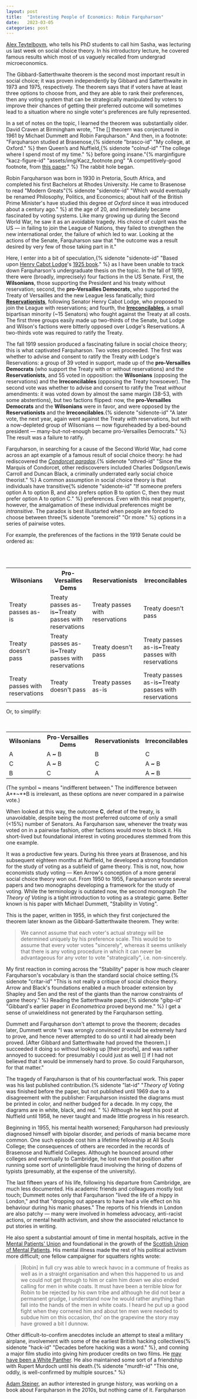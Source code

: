 ```yaml
---
layout: post
title:  "Interesting People of Economics: Robin Farquharson"
date:   2023-03-05
categories: post
---
```


[Alex Teytelboym](https://t8el.com/), who tells his PhD students to call him Sasha, was lecturing us last week on social choice theory. In his introductory lecture, he covered famous results which most of us vaguely recalled from undergrad microeconomics.

The Gibbard-Satterthwaite theorem is the second most important result in social choice; it was proven independently by Gibbard and Satterthwaite in 1973 and 1975, respectively. The theorem says that if voters have at least three options to choose from, and they are able to rank their preferences, then any voting system that can be strategically manipulated by voters to improve their chances of getting their preferred outcome will sometimes lead to a situation where no single voter's preferences are fully represented. 

In a set of notes on the topic, I learned the theorem was substantially older. David Craven at Birmingham wrote, "The [] theorem was conjectured in 1961 by Michael Dummett and Robin Farquharson." And then, in a footnote: "Farquharson studied at Brasenose,{% sidenote "brasco-id" "My college, at Oxford." %} then Queen’s and Nuffield,{% sidenote "colnuf-id" "The college where I spend most of my time." %} before going insane."{% marginfigure "kacz-figure-id" "assets/img/Kacz_footnote.png" "A competitively-good footnote, from [this paper](https://www.jstor.org/stable/27643011)." %} The rabbit hole began.

Robin Farquharson was born in 1930 in Pretoria, South Africa, and completed his first Bachelors at Rhodes University. He came to Brasenose to read "Modern Greats"{% sidenote "sidenote-id" "Which would eventually be renamed Philosophy, Politics, and Economics; about half of the British Prime Minister's have studied this degree *at Oxford* since it was introduced about a century ago." %} at the age of 20, and immediately became fascinated by voting systems. Like many growing up during the Second World War, he saw it as an avoidable tragedy. His choice of culprit was the US — in failing to join the League of Nations, they failed to strengthen the new international order, the failure of which led to war. Looking at the actions of the Senate, Farquharson saw that "the outcome was a result desired by very few of those taking part in it."

Here, I enter into a bit of speculation,{% sidenote "sidenote-id" "Based upon [Henry Cabot Lodge](https://en.wikipedia.org/wiki/Henry_Cabot_Lodge)'s [1925 book](https://www.amazon.co.uk/Senate-League-Nations-Henry-Cabot/dp/1289346356)." %} as I have been unable to track down Farquharson's undergraduate thesis on the topic. In the fall of 1919, there were (broadly, imprecisely) four factions in the US Senate. First, the **Wilsonians**, those supporting the  President and his treaty without reservation; second, the  **pro-Versailles Democrats**, who supported the Treaty of Versailles and the new League less fanatically; third [**Reservationists**](https://en.wikipedia.org/wiki/Lodge_Reservations), following Senator Henry Cabot Lodge, who proposed to join the League with reservations; and fourth, the [**Irreconcilables**](https://en.wikipedia.org/wiki/Irreconcilables), a small bipartisan minority (~15 Senators) who fought against the Treaty at all costs. The first three groups easily made up two-thirds of the Senate, but Lodge and Wilson's factions were bitterly opposed over Lodge's Reservations. A two-thirds vote was required to ratify the Treaty. 

The fall 1919 session produced a fascinating failure in social choice theory; this is what captivated Farquharson. Two votes proceeded. The first was whether to advise and consent to ratify the Treaty *with* Lodge's Reservations: a group of 39 voted in support, made up of the **pro-Versailles Democrats** (who support the Treaty with or without reservations) and the **Reservationists**, and 55 voted in opposition: the **Wilsonians** (opposing the reservations) and the **Irreconcilables** (opposing the Treaty howsoever). The second vote was whether to advise and consent to ratify the Treat *without* amendments: it was voted down by almost the same margin (38-53, with some abstentions), but two factions flipped: now, the **pro-Versailles Democrats** and the **Wilsonians** were in favor, and were opposed by the **Reservationists** and the **Irreconcilables**.{% sidenote "sidenote-id" "A later vote, the next year, again went against the Treaty *with* reservations, but with a now-depleted group of Wilsonians — now figureheaded by a bed-bound president — many-but-not-enough became pro-Versailles Democrats." %} The result was a failure to ratify. 

Farquharson, in searching for a cause of the Second World War, had come across an apt example of a famous result of social choice theory: he had rediscovered the *[Condorcet paradox](https://en.wikipedia.org/wiki/Condorcet_paradox)*.{% sidenote "othred-id" "Since the Marquis of Condorcet, other rediscoverers included Charles Dodgson/Lewis Carroll and Duncan Black, a criminally underrated early social choice theorist." %} A common assumption in social choice theory is that individuals have transitive{% sidenote "sidenote-id" "If someone prefers option A to option B, and also prefers option B to option C, then they must prefer option A to option C." %} preferences. Even with this neat property, however, the amalgamation of these individual preferences might be *intransitive*. The paradox is best illustarted when people are forced to choose between three{% sidenote "oremoreid" "Or more." %} options in a series of pairwise votes. 

For example, the preferences of the factions in the 1919 Senate could be ordered as:

<br>

<br> 

<table>
  <tr>
    <th>Wilsonians</th>
    <th>Pro-Versailles Dems</th>
    <th>Reservationists</th>
    <th>Irreconcilables</th>
  </tr>
  <tr>
    <td class="wilsonians">Treaty passes as-is</td>
    <td class="pro-versailles-dems">Treaty passes as-is<b>~</b>Treaty passes with reservations</td>
    <td class="reservationists">Treaty passes with reservations</td>
    <td class="irreconcilables">Treaty doesn't pass</td>
  </tr>
  <tr>
    <td class="wilsonians">Treaty doesn't pass</td>
    <td class="pro-versailles-dems">Treaty passes as-is<b>~</b>Treaty passes with reservations</td>
    <td class="reservationists">Treaty doesn't pass</td>
    <td class="irreconcilables">Treaty passes as-is<b>~</b>Treaty passes with reservations</td>
  </tr>
  <tr>
    <td class="wilsonians">Treaty passes with reservations</td>
    <td class="pro-versailles-dems">Treaty doesn't pass</td>
    <td class="reservationists">Treaty passes as-is</td>
    <td class="irreconcilables">Treaty passes as-is<b>~</b>Treaty passes with reservations</td>
  </tr>
</table>

Or, to simplify: 

<br>

<table>
  <tr>
    <th>Wilsonians</th>
    <th>Pro-Versailles Dems</th>
    <th>Reservationists</th>
    <th>Irreconcilables</th>
  </tr>
  <tr>
    <td class="wilsonians">A</td>
    <td class="pro-versailles-dems">A <b>~</b> B</td>
    <td class="reservationists">B</td>
    <td class="irreconcilables">C</td>
  </tr>
  <tr>
    <td class="wilsonians">C</td>
    <td class="pro-versailles-dems">A <b>~</b> B</td>
    <td class="reservationists">C</td>
    <td class="irreconcilables">A <b>~</b> B</td>
  </tr>
  <tr>
    <td class="wilsonians">B</td>
    <td class="pro-versailles-dems">C</td>
    <td class="reservationists">A</td>
    <td class="irreconcilables">A <b>~</b> B</td>
  </tr>
</table>

(The symbol **~** means "indifferent between." The indifference between A**~**B is irrelevant, as these options are never compared in a pairwise vote.)

When looked at this way, the outcome **C**, defeat of the treaty, is unavoidable, despite being the most preferred outcome of only a small (<15%) number of Senators.  As Farquharson saw, whenever the treaty was voted on in a pairwise fashion, other factions would move to block it. His short-lived but foundational interest in voting procedures stemmed from this one example.

It was a productive few years. During his three years at Brasenose, and his subsequent eighteen months at Nuffield, he developed  a strong foundation for the study of voting as a subfield of game theory. This is not, now, how economists study voting — Ken Arrow's conception of a more general social choice theory won out. From 1950 to 1955, Farquharson wrote several papers and two monographs developing a framework for the study of voting. While the terminology is outdated now, the second monograph *The Theory of Voting* is a tight introduction to voting as a strategic game. Better known is his paper with Michael Dummett, "Stability in Voting". 

This is the paper, written in 1955, in which they first conjectured the theorem later known as the Gibbard-Satterthwaite theorem. They write:

> We cannot assume that each voter's actual strategy will be determined uniquely by his preference scale. This would be to assume that every voter votes "sincerely", whereas it seems unlikely that there is any voting procedure in which it can never be advantageous for any voter to vote "strategically", i.e. non-sincerely.

My first reaction in coming across the "Stability" paper is how much clearer Farquharson's vocabulary is than the standard social choice setting.{% sidenote "critar-id" "This is not really a critique of social choice theory. Arrow and Black's foundations enabled a much broader extension by Shapley and Sen and the rest of the giants than the narrow constraints of game theory." %} Reading the Satterthwaite paper,{% sidenote "gibp-id" "Gibbard's earlier paper in *Econometrica* proved beyond me." %} I get a sense of unwieldiness not generated by the Farquharson setting. 

Dummett and Farquharson don't attempt to prove the theorem; decades later, Dummett wrote "I was wrongly convinced it would be extremely hard to prove, and hence never attempted to do so until it had already been proved. [After Gibbard and Satterthwaite had proved the theorem.] I succeeded it doing so without looking up [their proofs], and was rather annoyed to succeed: for presumably I could just as well [] if I had not believed that it would be immensely hard to prove. So could Farquharson, for that matter."

The tragedy of Farquharson is that of his counterfactual work. This paper was his last published contribution.{% sidenote "lat-id" "*Theory of Voting* was finished before the paper, but not published until 1969 due to a disagreement with the publisher: Farquharson insisted the diagrams must be printed in color, and neither budged for a decade. In my copy, the diagrams are in white, black, and red. " %} Although he kept his post at Nuffield until 1958, he never taught and made little progress in his research. 

Beginning in 1955, his mental health worsened; Farquharson had previously diagnosed himself with bipolar disorder, and periods of mania became more common. One such episode cost him a lifetime fellowship at All Souls College; the consequences of others are recorded in the records of Brasenose and Nuffield Colleges. Although he bounced around other colleges and eventually to Cambridge, he lost even that position after running some sort of unintelligible fraud involving the hiring of dozens of typists (presumably, at the expense of the university). 

The last fifteen years of his life, following his departure from Cambridge, are much less documented. His academic friends and colleagues mostly lost touch; Dummett notes only that Farquharson "lived the life of a hippy in London," and that "dropping out appears to have had a vile effect on his behaviour during his manic phases." The reports of his friends in London are also patchy — many were involved in homeless advocacy, anti-racist actions, or mental health activism, and show the associated reluctance to put stories in writing. 

He also spent a substantial amount of time in mental hospitals, active in the [Mental Patients' Union](https://en.wikipedia.org/wiki/Mental_Patients%27_Union) and foundational in the growth of the [Scottish Union of Mental Patients](https://en.wikipedia.org/wiki/Scottish_Union_of_Mental_Patients). His mental illness made the rest of his political activism more difficult; one fellow campaigner for squatters rights wrote:

> [Robin] in full cry was able to wreck havoc in a commune of freaks as well as in a straight organisation and when this happened to us and we could not get through to him or calm him down we also ended calling for men in white coats. It must have been a terrible blow for Robin to be rejected by his own tribe and although he did not bear a permanent grudge, I understand now he would rather anything than fall into the hands of the men in white coats. I heard he put up a good fight when they cornered him and about ten men were needed to subdue him on this occasion, tho' on the grapevine the story may have growed a bit I dunnow.

Other difficult-to-confirm anecdotes include an attempt to steal a military airplane, involvement with some of the earliest British hacking collectives{% sidenote "hack-id" "Decades before hacking was a word." %}, and conning a major film studio into giving him producer credits on two films. He [may have been a White Panther](https://web.archive.org/web/20100206194349/http://members.fortunecity.com/timetortoise/iow-70-r-farquharson.html). He also maintained some sort of a friendship with Rupert Murdoch until his death.{% sidenote "murdfr-id" "This one, oddly, is well-confirmed by multiple sources." %}

[Adam Steiner](https://adamsteiner.uk/), an author interested in grunge history, was working on a book about Farquharson in the 2010s, but nothing came of it. Farquharson 




